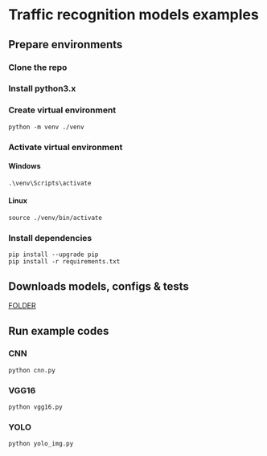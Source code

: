# Traffic recognition models examples

## Prepare environments

### Clone the repo
### Install python3.x

### Create virtual environment

` python -m venv ./venv `

### Activate virtual environment

#### Windows

` .\venv\Scripts\activate `

#### Linux

` source ./venv/bin/activate `

### Install dependencies

` pip install --upgrade pip ` \
` pip install -r requirements.txt `

## Downloads models, configs & tests

<a href="https://drive.google.com/drive/folders/15BoVHFaJyMtqKALsMR1AJmXkcUmFe5Gx" target="_blank">FOLDER</a>

## Run example codes

### CNN
` python cnn.py `

### VGG16
` python vgg16.py `

### YOLO
` python yolo_img.py `